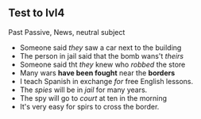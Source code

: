## Test to lvl4

Past Passive, News, neutral subject

- Someone said *they* saw a car next to the building
- The person in jail said that the bomb wans't *theirs*
- Someone said tht *they* knew who *robbed* the store
- Many wars **have been fought** near the **borders**
- I teach Spanish in exchange *for* free English lessons.
- The *spies* will be in *jail* for many years.
- The spy will go to *court* at ten in the morning
- It's very easy for spirs to cross the border.

